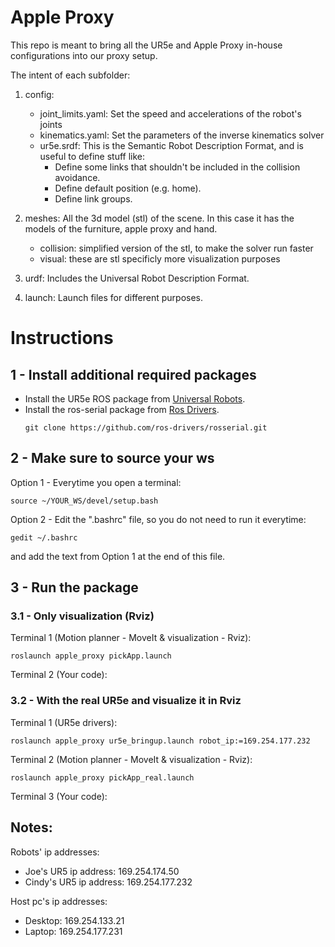 # Apple Proxy
This repo is meant to bring all the UR5e and Apple Proxy in-house configurations into our proxy setup.

The intent of each subfolder:
1) config: 
   * joint_limits.yaml: Set the speed and accelerations of the robot's joints
   * kinematics.yaml: Set the parameters of the inverse kinematics solver
   * ur5e.srdf: This is the Semantic Robot Description Format, and is useful to define stuff like:
      * Define some links that shouldn't be included in the collision avoidance.
      * Define default position (e.g. home).
      * Define link groups.

2) meshes: All the 3d model (stl) of the scene. In this case it has the models of the furniture, apple proxy and hand.
   *  collision: simplified version of the stl, to make the solver run faster
   *  visual: these are stl specificly more visualization purposes
      
3) urdf: Includes the Universal Robot Description Format.
4) launch: Launch files for different purposes.

# Instructions

## 1 - Install additional required packages

* Install the UR5e ROS package from [Universal Robots](https://github.com/UniversalRobots/Universal_Robots_ROS_Driver). 
* Install the ros-serial package from [Ros Drivers](https://github.com/ros-drivers/rosserial).
   ```console 
   git clone https://github.com/ros-drivers/rosserial.git
   ```

## 2 - Make sure to source your ws
Option 1 - Everytime you open a terminal:
```console
source ~/YOUR_WS/devel/setup.bash
```

Option 2 - Edit the ".bashrc" file, so you do not need to run it everytime:
```console
gedit ~/.bashrc
```

and add the text from Option 1 at the end of this file.


## 3 - Run the package

### 3.1 - Only visualization (Rviz) 
Terminal 1 (Motion planner - MoveIt & visualization - Rviz):  
```console
roslaunch apple_proxy pickApp.launch
```

Terminal 2 (Your code):

### 3.2 - With the real UR5e and visualize it in Rviz
Terminal 1 (UR5e drivers):  
```console
roslaunch apple_proxy ur5e_bringup.launch robot_ip:=169.254.177.232
```

Terminal 2 (Motion planner - MoveIt & visualization - Rviz):  
```console
roslaunch apple_proxy pickApp_real.launch
```

Terminal 3 (Your code):


## Notes:
Robots' ip addresses:
* Joe's UR5 ip address: 169.254.174.50
* Cindy's UR5 ip address: 169.254.177.232

Host pc's ip addresses:
* Desktop: 169.254.133.21
* Laptop: 169.254.177.231




